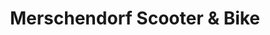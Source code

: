 ---
title: "Merschendorf Scooter & Bike"
url: /loeningen/merschendorf-scooter-und-bike/
shop: Fahrrad
---